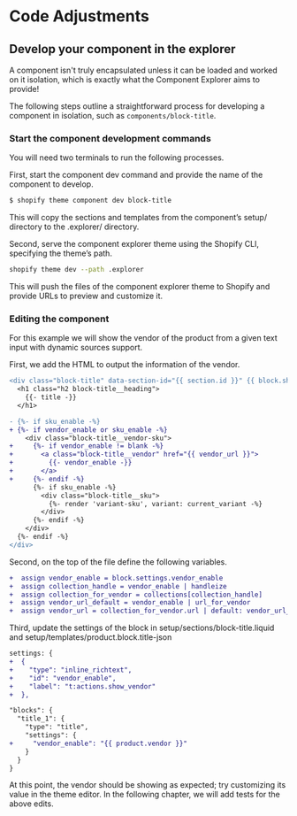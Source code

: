 # Code Adjustments

## Develop your component in the explorer

A component isn't truly encapsulated unless it can be loaded and worked on it isolation, which is exactly what the Component Explorer aims to provide!

The following steps outline a straightforward process for developing a component in isolation, such as `components/block-title`.

### Start the component development commands

You will need two terminals to run the following processes.

First, start the component dev command and provide the name of the component to develop.

```bash
$ shopify theme component dev block-title
```

This will copy the sections and templates from the component’s setup/ directory to the .explorer/ directory.

Second, serve the component explorer theme using the Shopify CLI, specifying the theme’s path.

```bash
shopify theme dev --path .explorer
```

This will push the files of the component explorer theme to Shopify and provide URLs to preview and customize it.

### Editing the component

For this example we will show the vendor of the product from a given text input with dynamic sources support.

First, we add the HTML to output the information of the vendor.

```diff
<div class="block-title" data-section-id="{{ section.id }}" {{ block.shopify_attributes }}>
  <h1 class="h2 block-title__heading">
    {{- title -}}
  </h1>

- {%- if sku_enable -%}
+ {%- if vendor_enable or sku_enable -%}
    <div class="block-title__vendor-sku">
+     {%- if vendor_enable != blank -%}
+       <a class="block-title__vendor" href="{{ vendor_url }}">
+         {{- vendor_enable -}}
+       </a>
+     {%- endif -%}
      {%- if sku_enable -%}
        <div class="block-title__sku">
          {%- render 'variant-sku', variant: current_variant -%}
        </div>
      {%- endif -%}
    </div>
  {%- endif -%}
</div>
```

Second, on the top of the file define the following variables.

```diff
+  assign vendor_enable = block.settings.vendor_enable
+  assign collection_handle = vendor_enable | handleize
+  assign collection_for_vendor = collections[collection_handle]
+  assign vendor_url_default = vendor_enable | url_for_vendor
+  assign vendor_url = collection_for_vendor.url | default: vendor_url_default
```

Third, update the settings of the block in setup/sections/block-title.liquid and setup/templates/product.block.title-json

```diff
settings: {
+  {
+    "type": "inline_richtext",
+    "id": "vendor_enable",
+    "label": "t:actions.show_vendor"
+  },
```

```diff
"blocks": {
  "title_1": {
    "type": "title",
    "settings": {
+     "vendor_enable": "{{ product.vendor }}"
    }
  }
}

```

At this point, the vendor should be showing as expected; try customizing its value in the theme editor. In the following chapter, we will add tests for the above edits.

